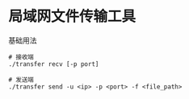# 局域网文件传输工具

基础用法

```shell
# 接收端
./transfer recv [-p port]

# 发送端
./transfer send -u <ip> -p <port> -f <file_path>
```
